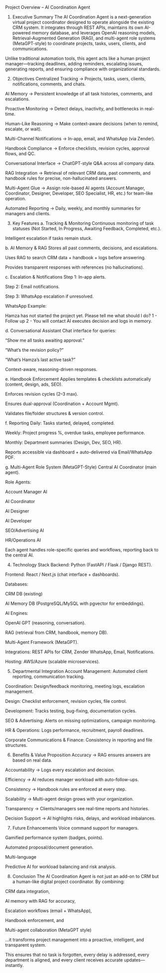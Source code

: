 Project Overview – AI Coordination Agent
1. Executive Summary
The AI Coordination Agent is a next-generation virtual project coordinator designed to operate alongside the existing CRM system. It integrates through REST APIs, maintains its own AI-powered memory database, and leverages OpenAI reasoning models, Retrieval-Augmented Generation (RAG), and multi-agent role systems (MetaGPT-style) to coordinate projects, tasks, users, clients, and communications.

Unlike traditional automation tools, this agent acts like a human project manager—tracking deadlines, adding reminders, escalating issues, generating reports, and ensuring compliance with organizational standards.

2. Objectives
Centralized Tracking → Projects, tasks, users, clients, notifications, comments, and chats.

AI Memory → Persistent knowledge of all task histories, comments, and escalations.

Proactive Monitoring → Detect delays, inactivity, and bottlenecks in real-time.

Human-Like Reasoning → Make context-aware decisions (when to remind, escalate, or wait).

Multi-Channel Notifications → In-app, email, and WhatsApp (via Zender).

Handbook Compliance → Enforce checklists, revision cycles, approval flows, and QC.

Conversational Interface → ChatGPT-style Q&A across all company data.

RAG Integration → Retrieval of relevant CRM data, past comments, and handbook rules for precise, non-hallucinated answers.

Multi-Agent Glue → Assign role-based AI agents (Account Manager, Coordinator, Designer, Developer, SEO Specialist, HR, etc.) for team-like operation.

Automated Reporting → Daily, weekly, and monthly summaries for managers and clients.

3. Key Features
a. Tracking & Monitoring
Continuous monitoring of task statuses (Not Started, In Progress, Awaiting Feedback, Completed, etc.).

Intelligent escalation if tasks remain stuck.

b. AI Memory & RAG
Stores all past comments, decisions, and escalations.

Uses RAG to search CRM data + handbook + logs before answering.

Provides transparent responses with references (no hallucinations).

c. Escalation & Notifications
Step 1: In-app alerts.

Step 2: Email notifications.

Step 3: WhatsApp escalation if unresolved.

WhatsApp Example:

Hamza has not started the project yet. Please tell me what should I do? 1 - Follow up 2 - You will contact
AI executes decision and logs in memory.

d. Conversational Assistant
Chat interface for queries:

“Show me all tasks awaiting approval.”

“What’s the revision policy?”

“What’s Hamza’s last active task?”

Context-aware, reasoning-driven responses.

e. Handbook Enforcement
Applies templates & checklists automatically (content, design, ads, SEO).

Enforces revision cycles (2–3 max).

Ensures dual-approval (Coordination + Account Mgmt).

Validates file/folder structures & version control.

f. Reporting
Daily: Tasks started, delayed, completed.

Weekly: Project progress %, overdue tasks, employee performance.

Monthly: Department summaries (Design, Dev, SEO, HR).

Reports accessible via dashboard + auto-delivered via Email/WhatsApp PDF.

g. Multi-Agent Role System (MetaGPT-Style)
Central AI Coordinator (main agent).

Role Agents:

Account Manager AI

AI Coordinator

AI Designer

AI Developer

SEO/Advertising AI

HR/Operations AI

Each agent handles role-specific queries and workflows, reporting back to the central AI.

4. Technology Stack
Backend: Python (FastAPI / Flask / Django REST).

Frontend: React / Next.js (chat interface + dashboards).

Databases:

CRM DB (existing)

AI Memory DB (PostgreSQL/MySQL with pgvector for embeddings).

AI Engines:

OpenAI GPT (reasoning, conversation).

RAG (retrieval from CRM, handbook, memory DB).

Multi-Agent Framework (MetaGPT).

Integrations: REST APIs for CRM, Zender WhatsApp, Email, Notifications.

Hosting: AWS/Azure (scalable microservices).

5. Departmental Integration
Account Management: Automated client reporting, communication tracking.

Coordination: Design/feedback monitoring, meeting logs, escalation management.

Design: Checklist enforcement, revision cycles, file control.

Development: Tracks testing, bug-fixing, documentation cycles.

SEO & Advertising: Alerts on missing optimizations, campaign monitoring.

HR & Operations: Logs performance, recruitment, payroll deadlines.

Corporate Communications & Finance: Consistency in reporting and file structures.

6. Benefits & Value Proposition
Accuracy → RAG ensures answers are based on real data.

Accountability → Logs every escalation and decision.

Efficiency → AI reduces manager workload with auto-follow-ups.

Consistency → Handbook rules are enforced at every step.

Scalability → Multi-agent design grows with your organization.

Transparency → Clients/managers see real-time reports and histories.

Decision Support → AI highlights risks, delays, and workload imbalances.

7. Future Enhancements
Voice command support for managers.

Gamified performance system (badges, points).

Automated proposal/document generation.

Multi-language

Predictive AI for workload balancing and risk analysis.

8. Conclusion
The AI Coordination Agent is not just an add-on to CRM but a human-like digital project coordinator.
By combining:

CRM data integration,

AI memory with RAG for accuracy,

Escalation workflows (email + WhatsApp),

Handbook enforcement, and

Multi-agent collaboration (MetaGPT style)

…it transforms project management into a proactive, intelligent, and transparent system.

This ensures that no task is forgotten, every delay is addressed, every department is aligned, and every client receives accurate updates—instantly.
